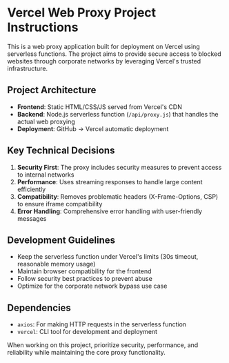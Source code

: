 <!-- Use this file to provide workspace-specific custom instructions to Copilot. For more details, visit https://code.visualstudio.com/docs/copilot/copilot-customization#_use-a-githubcopilotinstructionsmd-file -->

# Vercel Web Proxy Project Instructions

This is a web proxy application built for deployment on Vercel using serverless functions. The project aims to provide secure access to blocked websites through corporate networks by leveraging Vercel's trusted infrastructure.

## Project Architecture
- **Frontend**: Static HTML/CSS/JS served from Vercel's CDN
- **Backend**: Node.js serverless function (`/api/proxy.js`) that handles the actual web proxying
- **Deployment**: GitHub → Vercel automatic deployment

## Key Technical Decisions
1. **Security First**: The proxy includes security measures to prevent access to internal networks
2. **Performance**: Uses streaming responses to handle large content efficiently
3. **Compatibility**: Removes problematic headers (X-Frame-Options, CSP) to ensure iframe compatibility
4. **Error Handling**: Comprehensive error handling with user-friendly messages

## Development Guidelines
- Keep the serverless function under Vercel's limits (30s timeout, reasonable memory usage)
- Maintain browser compatibility for the frontend
- Follow security best practices to prevent abuse
- Optimize for the corporate network bypass use case

## Dependencies
- `axios`: For making HTTP requests in the serverless function
- `vercel`: CLI tool for development and deployment

When working on this project, prioritize security, performance, and reliability while maintaining the core proxy functionality.
